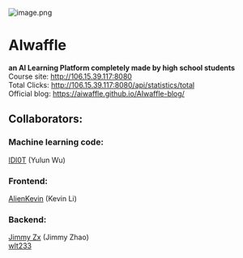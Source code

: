 ![image.png](https://i.loli.net/2020/03/06/GbHBqouLYRN5r4M.png) 
# AIwaffle
**an AI Learning Platform completely made by high school students**  
Course site: http://106.15.39.117:8080  
Total Clicks: http://106.15.39.117:8080/api/statistics/total  
Official blog: https://aiwaffle.github.io/AIwaffle-blog/

## Collaborators:
### Machine learning code: 
[IDl0T](https://github.com/IDl0T) (Yulun Wu)
        
### Frontend: 
[AlienKevin](https://github.com/AlienKevin) (Kevin Li)
        
### Backend: 
[Jimmy Zx](https://github.com/jimmy-zx) (Jimmy Zhao)  
[wlt233](https://github.com/wlt233)
    
